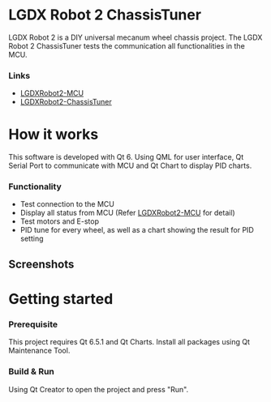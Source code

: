 # LGDX Robot 2 ChassisTuner

LGDX Robot 2 is a DIY universal mecanum wheel chassis project. The LGDX Robot 2 ChassisTuner tests the communication all functionalities in the MCU.

### Links

*   [LGDXRobot2-MCU](https://gitlab.com/yukaitung/lgdxrobot2-mcu)
*   [LGDXRobot2-ChassisTuner](https://gitlab.com/yukaitung/lgdxrobot2-chassistuner)

# How it works

This software is developed with Qt 6. Using QML for user interface, Qt Serial Port to communicate with MCU and Qt Chart to display PID charts.

### Functionality

* Test connection to the MCU
* Display all status from MCU (Refer [LGDXRobot2-MCU](https://gitlab.com/yukaitung/lgdxrobot2-mcu) for detail)
* Test motors and E-stop
* PID tune for every wheel, as well as a chart showing the result for PID setting

## Screenshots

# Getting started

### Prerequisite

This project requires Qt 6.5.1 and Qt Charts. Install all packages using Qt Maintenance Tool.

### Build & Run

Using Qt Creator to open the project and press "Run".

